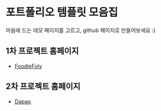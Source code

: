 # 포트폴리오 템플릿 모음집
마음에 드는 데모 페이지를 고르고, github 페이지로 만들어보세요 :)

## 1차 프로젝트 홈페이지
- [FoodieFoly](http://c6d2305t1.itwillbs.com/foly/Main.lo)

## 2차 프로젝트 홈페이지
- [Dapao](http://c6d2305t1.itwillbs.com/user/userLogin)

